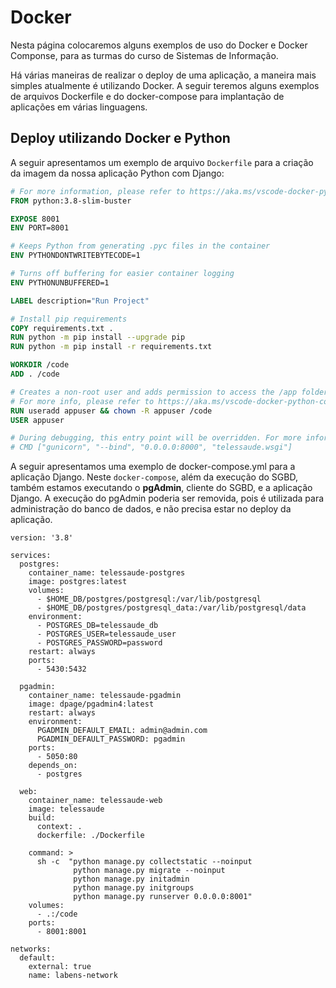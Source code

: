 # Docker

Nesta página colocaremos alguns exemplos de uso do Docker e Docker Componse, para as turmas do curso de Sistemas de Informação.

Há várias maneiras de realizar o deploy de uma aplicação, a maneira mais simples atualmente é utilizando Docker.
A seguir teremos alguns exemplos de arquivos Dockerfile e do docker-compose para implantação de aplicações em várias linguagens.

## Deploy utilizando Docker e Python

A seguir apresentamos um exemplo de arquivo `Dockerfile` para a criação da imagem da nossa aplicação Python com Django:

```Dockerfile
# For more information, please refer to https://aka.ms/vscode-docker-python
FROM python:3.8-slim-buster

EXPOSE 8001
ENV PORT=8001

# Keeps Python from generating .pyc files in the container
ENV PYTHONDONTWRITEBYTECODE=1

# Turns off buffering for easier container logging
ENV PYTHONUNBUFFERED=1

LABEL description="Run Project"

# Install pip requirements
COPY requirements.txt .
RUN python -m pip install --upgrade pip
RUN python -m pip install -r requirements.txt

WORKDIR /code
ADD . /code

# Creates a non-root user and adds permission to access the /app folder
# For more info, please refer to https://aka.ms/vscode-docker-python-configure-containers
RUN useradd appuser && chown -R appuser /code
USER appuser

# During debugging, this entry point will be overridden. For more information, please refer to https://aka.ms/vscode-docker-python-debug
# CMD ["gunicorn", "--bind", "0.0.0.0:8000", "telessaude.wsgi"]
```
A seguir apresentamos uma exemplo de docker-compose.yml para a aplicação Django. Neste `docker-compose`, além da execução do SGBD, também estamos executando o **pgAdmin**, cliente do SGBD, e a aplicação Django. A execução do pgAdmin poderia ser removida, pois é utilizada para administração do banco de dados, e não precisa estar no deploy da aplicação.

```docker-compose
version: '3.8'

services:
  postgres:
    container_name: telessaude-postgres
    image: postgres:latest
    volumes:
      - $HOME_DB/postgres/postgresql:/var/lib/postgresql
      - $HOME_DB/postgres/postgresql_data:/var/lib/postgresql/data
    environment:
      - POSTGRES_DB=telessaude_db
      - POSTGRES_USER=telessaude_user
      - POSTGRES_PASSWORD=password
    restart: always
    ports:
      - 5430:5432

  pgadmin:
    container_name: telessaude-pgadmin
    image: dpage/pgadmin4:latest
    restart: always
    environment:
      PGADMIN_DEFAULT_EMAIL: admin@admin.com
      PGADMIN_DEFAULT_PASSWORD: pgadmin
    ports:
      - 5050:80
    depends_on:
      - postgres

  web:
    container_name: telessaude-web
    image: telessaude
    build:
      context: .
      dockerfile: ./Dockerfile

    command: >
      sh -c  "python manage.py collectstatic --noinput
              python manage.py migrate --noinput
              python manage.py initadmin
              python manage.py initgroups
              python manage.py runserver 0.0.0.0:8001"
    volumes:
      - .:/code
    ports:
      - 8001:8001

networks:
  default:
    external: true
    name: labens-network
```

